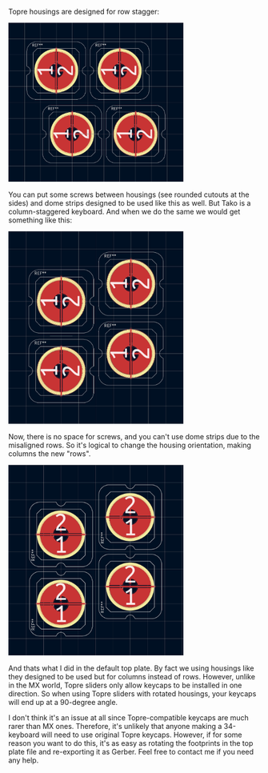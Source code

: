 Topre housings are designed for row stagger:

<img width="350" alt="1" src="./img/housing_orientation/1.png">

You can put some screws between housings (see rounded cutouts at the sides) and dome strips designed to be used like this as well. But Tako is a column-staggered keyboard. And when we do the same we would get something like this:

<img width="350" alt="2" src="./img/housing_orientation/2.png">

Now, there is no space for screws, and you can't use dome strips due to the misaligned rows. So it's logical to change the housing orientation, making columns the new "rows".

<img width="350" alt="3" src="./img/housing_orientation/3.png">

And thats what I did in the default top plate. By fact we using housings like they designed to be used but for columns instead of rows. However, unlike in the MX world, Topre sliders only allow keycaps to be installed in one direction. So when using Topre sliders with rotated housings, your keycaps will end up at a 90-degree angle.

I don't think it's an issue at all since Topre-compatible keycaps are much rarer than MX ones. Therefore, it's unlikely that anyone making a 34-keyboard will need to use original Topre keycaps. However, if for some reason you want to do this, it's as easy as rotating the footprints in the top plate file and re-exporting it as Gerber. Feel free to contact me if you need any help.

